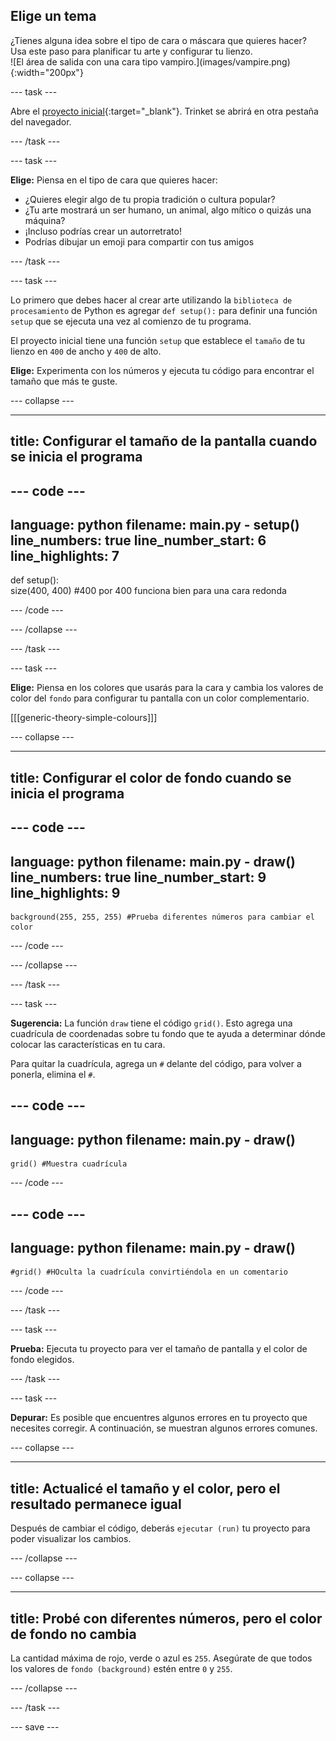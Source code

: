 ## Elige un tema

<div style="display: flex; flex-wrap: wrap">
<div style="flex-basis: 200px; flex-grow: 1; margin-right: 15px;">
¿Tienes alguna idea sobre el tipo de cara o máscara que quieres hacer? Usa este paso para planificar tu arte y configurar tu lienzo.
</div>
<div>
![El área de salida con una cara tipo vampiro.](images/vampire.png){:width="200px"}
</div>
</div>

--- task ---

Abre el [proyecto inicial](https://trinket.io/library/trinkets/a68341f248){:target="_blank"}. Trinket se abrirá en otra pestaña del navegador.

--- /task ---

--- task ---

**Elige:** Piensa en el tipo de cara que quieres hacer:
+ ¿Quieres elegir algo de tu propia tradición o cultura popular?
+ ¿Tu arte mostrará un ser humano, un animal, algo mítico o quizás una máquina?
+ ¡Incluso podrías crear un autorretrato!
+ Podrías dibujar un emoji para compartir con tus amigos

--- /task ---

--- task ---

Lo primero que debes hacer al crear arte utilizando la `biblioteca de procesamiento` de Python es agregar `def setup():` para definir una función `setup` que se ejecuta una vez al comienzo de tu programa.

El proyecto inicial tiene una función `setup` que establece el `tamaño` de tu lienzo en `400` de ancho y `400` de alto.

**Elige:** Experimenta con los números y ejecuta tu código para encontrar el tamaño que más te guste.

--- collapse ---

---
title: Configurar el tamaño de la pantalla cuando se inicia el programa
---

--- code ---
---
language: python 
filename: main.py - setup() 
line_numbers: true 
line_number_start: 6
line_highlights: 7
---
def setup():   
    size(400, 400) #400 por 400 funciona bien para una cara redonda

--- /code ---

--- /collapse ---

--- /task ---

--- task ---

**Elige:** Piensa en los colores que usarás para la cara y cambia los valores de color del `fondo` para configurar tu pantalla con un color complementario.

[[[generic-theory-simple-colours]]]

--- collapse ---

---
title: Configurar el color de fondo cuando se inicia el programa
---

--- code ---
---
language: python 
filename: main.py - draw() 
line_numbers: true 
line_number_start: 9
line_highlights: 9
---

    background(255, 255, 255) #Prueba diferentes números para cambiar el color

--- /code ---

--- /collapse ---

--- /task ---

--- task ---

**Sugerencia:** La función `draw` tiene el código `grid()`. Esto agrega una cuadrícula de coordenadas sobre tu fondo que te ayuda a determinar dónde colocar las características en tu cara.

Para quitar la cuadrícula, agrega un `#` delante del código, para volver a ponerla, elimina el `#`.

--- code ---
---
language: python
filename: main.py - draw()
---

    grid() #Muestra cuadrícula

--- /code ---

--- code ---
---
language: python
filename: main.py - draw()
---

    #grid() #HOculta la cuadrícula convirtiéndola en un comentario

--- /code ---

--- /task ---

--- task ---

**Prueba:** Ejecuta tu proyecto para ver el tamaño de pantalla y el color de fondo elegidos.

--- /task ---


--- task ---

**Depurar:** Es posible que encuentres algunos errores en tu proyecto que necesites corregir. A continuación, se muestran algunos errores comunes.

--- collapse ---

---
title: Actualicé el tamaño y el color, pero el resultado permanece igual
---

Después de cambiar el código, deberás `ejecutar (run)` tu proyecto para poder visualizar los cambios.

--- /collapse ---

--- collapse ---

---
title: Probé con diferentes números, pero el color de fondo no cambia
---

La cantidad máxima de rojo, verde o azul es `255`. Asegúrate de que todos los valores de `fondo (background)` estén entre `0` y `255`.

--- /collapse ---

--- /task ---

--- save ---
